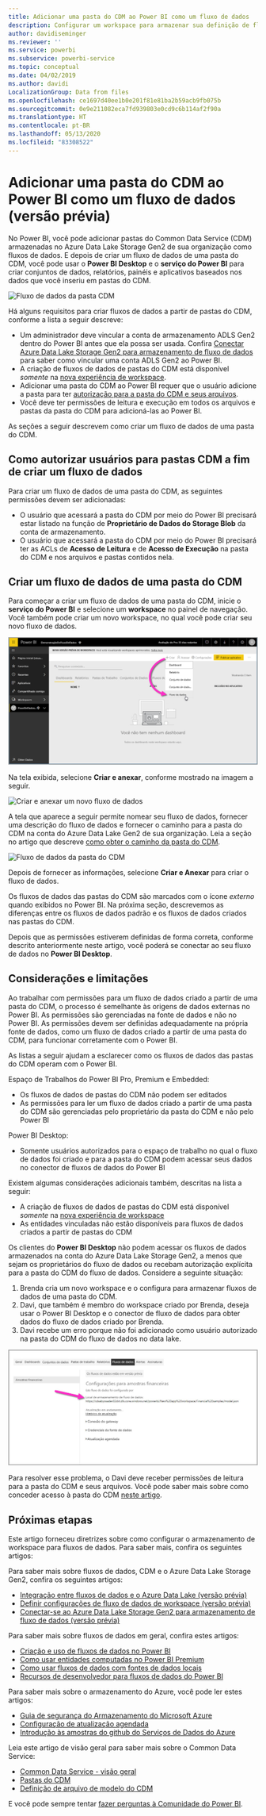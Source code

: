 ```yaml
---
title: Adicionar uma pasta do CDM ao Power BI como um fluxo de dados
description: Configurar um workspace para armazenar sua definição de fluxo de dados e arquivos de dados no Azure Data Lake Storage Gen2
author: davidiseminger
ms.reviewer: ''
ms.service: powerbi
ms.subservice: powerbi-service
ms.topic: conceptual
ms.date: 04/02/2019
ms.author: davidi
LocalizationGroup: Data from files
ms.openlocfilehash: ce1697d40ee1b0e201f81e81ba2b59acb9fb075b
ms.sourcegitcommit: 0e9e211082eca7fd939803e0cd9c6b114af2f90a
ms.translationtype: HT
ms.contentlocale: pt-BR
ms.lasthandoff: 05/13/2020
ms.locfileid: "83308522"
---
```

# <a name="add-a-cdm-folder-to-power-bi-as-a-dataflow-preview"></a>Adicionar uma pasta do CDM ao Power BI como um fluxo de dados (versão prévia)

No Power BI, você pode adicionar pastas do Common Data Service (CDM) armazenadas no Azure Data Lake Storage Gen2 de sua organização como fluxos de dados. E depois de criar um fluxo de dados de uma pasta do CDM, você pode usar o **Power BI Desktop** e o **serviço do Power BI** para criar conjuntos de dados, relatórios, painéis e aplicativos baseados nos dados que você inseriu em pastas do CDM.

![Fluxo de dados da pasta CDM](media/service-dataflows-add-cdm-folder/dataflow-from-cdm-folder_01.jpg)

Há alguns requisitos para criar fluxos de dados a partir de pastas do CDM, conforme a lista a seguir descreve:

* Um administrador deve vincular a conta de armazenamento ADLS Gen2 dentro do Power BI antes que ela possa ser usada. Confira [Conectar Azure Data Lake Storage Gen2 para armazenamento de fluxo de dados](service-dataflows-connect-azure-data-lake-storage-gen2.md) para saber como vincular uma conta ADLS Gen2 ao Power BI.
* A criação de fluxos de dados de pastas do CDM está disponível *somente* na [nova experiência de workspace](../collaborate-share/service-create-the-new-workspaces.md). 
* Adicionar uma pasta do CDM ao Power BI requer que o usuário adicione a pasta para ter [autorização para a pasta do CDM e seus arquivos](https://go.microsoft.com/fwlink/?linkid=2029121).
* Você deve ter permissões de leitura e execução em todos os arquivos e pastas da pasta do CDM para adicioná-las ao Power BI.

As seções a seguir descrevem como criar um fluxo de dados de uma pasta do CDM.

## <a name="authorizing-users-for-cdm-folders-to-create-a-dataflow"></a>Como autorizar usuários para pastas CDM a fim de criar um fluxo de dados

Para criar um fluxo de dados de uma pasta do CDM, as seguintes permissões devem ser adicionadas:
* O usuário que acessará a pasta do CDM por meio do Power BI precisará estar listado na função de **Proprietário de Dados do Storage Blob** da conta de armazenamento.
* O usuário que acessará a pasta do CDM por meio do Power BI precisará ter as ACLs de **Acesso de Leitura** e de **Acesso de Execução** na pasta do CDM e nos arquivos e pastas contidos nela. 

## <a name="create-a-dataflow-from-a-cdm-folder"></a>Criar um fluxo de dados de uma pasta do CDM

Para começar a criar um fluxo de dados de uma pasta do CDM, inicie o **serviço do Power BI** e selecione um **workspace** no painel de navegação. Você também pode criar um novo workspace, no qual você pode criar seu novo fluxo de dados.

![Criar um fluxo de dados no serviço do Power BI](media/service-dataflows-add-cdm-folder/dataflow-from-cdm-folder_02.jpg)

Na tela exibida, selecione **Criar e anexar**, conforme mostrado na imagem a seguir.

![Criar e anexar um novo fluxo de dados](media/service-dataflows-add-cdm-folder/dataflow-from-cdm-folder_03.jpg)

A tela que aparece a seguir permite nomear seu fluxo de dados, fornecer uma descrição do fluxo de dados e fornecer o caminho para a pasta do CDM na conta do Azure Data Lake Gen2 de sua organização. Leia a seção no artigo que descreve [como obter o caminho da pasta do CDM](service-dataflows-configure-workspace-storage-settings.md#get-the-uri-of-stored-dataflow-files). 

![Fluxo de dados da pasta do CDM](media/service-dataflows-add-cdm-folder/dataflow-from-cdm-folder_01.jpg)

Depois de fornecer as informações, selecione **Criar e Anexar** para criar o fluxo de dados.

Os fluxos de dados das pastas do CDM são marcados com o ícone *externo* quando exibidos no Power BI. Na próxima seção, descrevemos as diferenças entre os fluxos de dados padrão e os fluxos de dados criados nas pastas do CDM.

Depois que as permissões estiverem definidas de forma correta, conforme descrito anteriormente neste artigo, você poderá se conectar ao seu fluxo de dados no **Power BI Desktop**.


## <a name="considerations-and-limitations"></a>Considerações e limitações

Ao trabalhar com permissões para um fluxo de dados criado a partir de uma pasta do CDM, o processo é semelhante às origens de dados externas no Power BI. As permissões são gerenciadas na fonte de dados e não no Power BI. As permissões devem ser definidas adequadamente na própria fonte de dados, como um fluxo de dados criado a partir de uma pasta do CDM, para funcionar corretamente com o Power BI.

As listas a seguir ajudam a esclarecer como os fluxos de dados das pastas do CDM operam com o Power BI.

Espaço de Trabalhos do Power BI Pro, Premium e Embedded:
* Os fluxos de dados de pastas do CDM não podem ser editados
* As permissões para ler um fluxo de dados criado a partir de uma pasta do CDM são gerenciadas pelo proprietário da pasta do CDM e não pelo Power BI

Power BI Desktop:
* Somente usuários autorizados para o espaço de trabalho no qual o fluxo de dados foi criado e para a pasta do CDM podem acessar seus dados no conector de fluxos de dados do Power BI


Existem algumas considerações adicionais também, descritas na lista a seguir:

* A criação de fluxos de dados de pastas do CDM está disponível *somente* na [nova experiência de workspace](../collaborate-share/service-create-the-new-workspaces.md)
* As entidades vinculadas não estão disponíveis para fluxos de dados criados a partir de pastas do CDM


Os clientes do **Power BI Desktop** não podem acessar os fluxos de dados armazenados na conta do Azure Data Lake Storage Gen2, a menos que sejam os proprietários do fluxo de dados ou recebam autorização explícita para a pasta do CDM do fluxo de dados. Considere a seguinte situação:

1.    Brenda cria um novo workspace e o configura para armazenar fluxos de dados de uma pasta do CDM.
2.    Davi, que também é membro do workspace criado por Brenda, deseja usar o Power BI Desktop e o conector de fluxo de dados para obter dados do fluxo de dados criado por Brenda.
3.    Davi recebe um erro porque não foi adicionado como usuário autorizado na pasta do CDM do fluxo de dados no data lake.

  ![Erro ao tentar usar o fluxo de dados](media/service-dataflows-configure-workspace-storage-settings/dataflow-storage-settings_08.jpg)

Para resolver esse problema, o Davi deve receber permissões de leitura para a pasta do CDM e seus arquivos. Você pode saber mais sobre como conceder acesso à pasta do CDM [neste artigo](https://go.microsoft.com/fwlink/?linkid=2029121).


## <a name="next-steps"></a>Próximas etapas

Este artigo forneceu diretrizes sobre como configurar o armazenamento de workspace para fluxos de dados. Para saber mais, confira os seguintes artigos:

Para saber mais sobre fluxos de dados, CDM e o Azure Data Lake Storage Gen2, confira os seguintes artigos:

* [Integração entre fluxos de dados e o Azure Data Lake (versão prévia)](service-dataflows-azure-data-lake-integration.md)
* [Definir configurações de fluxo de dados de workspace (versão prévia)](service-dataflows-configure-workspace-storage-settings.md)
* [Conectar-se ao Azure Data Lake Storage Gen2 para armazenamento de fluxo de dados (versão prévia)](service-dataflows-connect-azure-data-lake-storage-gen2.md)

Para saber mais sobre fluxos de dados em geral, confira estes artigos:

* [Criação e uso de fluxos de dados no Power BI](service-dataflows-create-use.md)
* [Como usar entidades computadas no Power BI Premium](service-dataflows-computed-entities-premium.md)
* [Como usar fluxos de dados com fontes de dados locais](service-dataflows-on-premises-gateways.md)
* [Recursos de desenvolvedor para fluxos de dados do Power BI](service-dataflows-developer-resources.md)

Para saber mais sobre o armazenamento do Azure, você pode ler estes artigos:
* [Guia de segurança do Armazenamento do Microsoft Azure](https://docs.microsoft.com/azure/storage/common/storage-security-guide)
* [Configuração de atualização agendada](../connect-data/refresh-scheduled-refresh.md)
* [Introdução às amostras do github do Serviços de Dados do Azure](https://aka.ms/cdmadstutorial)

Leia este artigo de visão geral para saber mais sobre o Common Data Service:
* [Common Data Service - visão geral ](https://docs.microsoft.com/powerapps/common-data-model/overview)
* [Pastas do CDM](https://go.microsoft.com/fwlink/?linkid=2045304)
* [Definição de arquivo de modelo do CDM](https://go.microsoft.com/fwlink/?linkid=2045521)

E você pode sempre tentar [fazer perguntas à Comunidade do Power BI](https://community.powerbi.com/).
